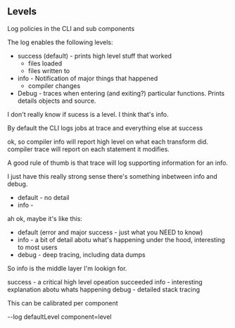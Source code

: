 ## Levels

Log policies in the CLI and sub components

The log enables the following levels:

* success (default) - prints high level stuff that worked
  - files loaded
  - files written to
* info - Notification of major things that happened
  - compiler changes
* Debug - traces when entering (and exiting?) particular functions. Prints details objects and source.

I don't really know if sucess is a level. I think that's info.

By default the CLI logs jobs at trace and everything else at success



ok, so compiler info will report high level on what each transform did. compiler trace will report on each statement it modifies.

A good rule of thumb is that trace will log supporting information for an info.


I just have this really strong sense there's something inbetween info and debug.

* default - no detail
* info - 


ah ok, maybe it's like this:

* default (error and major success - just what you NEED to know)
* info - a bit of detail abotu what's happening under the hood, interesting to most users
* debug - deep tracing, including data dumps

So info is the middle layer I'm lookign for.

success - a critical high level opeation succeeded
info - interesting explanation abotu whats happening
debug - detailed stack tracing

This can be calibrated per component

--log defaultLevel component=level